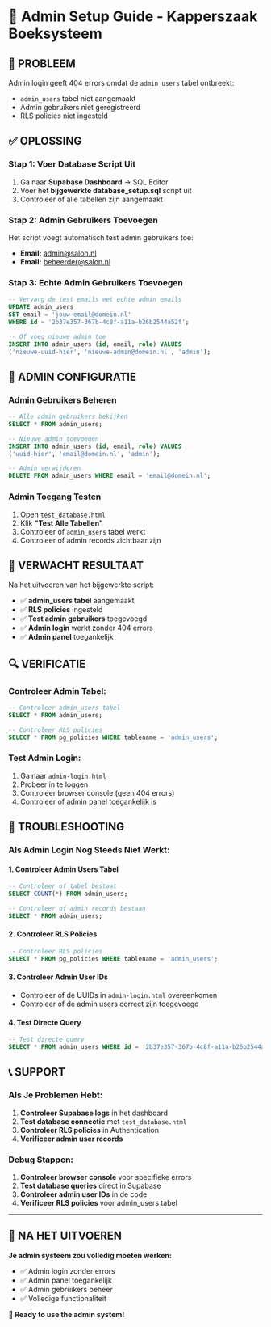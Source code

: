 # 🔐 Admin Setup Guide - Kapperszaak Boeksysteem

## 🚨 **PROBLEEM**
Admin login geeft 404 errors omdat de `admin_users` tabel ontbreekt:
- `admin_users` tabel niet aangemaakt
- Admin gebruikers niet geregistreerd
- RLS policies niet ingesteld

## ✅ **OPLOSSING**

### **Stap 1: Voer Database Script Uit**
1. Ga naar **Supabase Dashboard** → SQL Editor
2. Voer het **bijgewerkte database_setup.sql** script uit
3. Controleer of alle tabellen zijn aangemaakt

### **Stap 2: Admin Gebruikers Toevoegen**
Het script voegt automatisch test admin gebruikers toe:
- **Email:** admin@salon.nl
- **Email:** beheerder@salon.nl

### **Stap 3: Echte Admin Gebruikers Toevoegen**
```sql
-- Vervang de test emails met echte admin emails
UPDATE admin_users 
SET email = 'jouw-email@domein.nl' 
WHERE id = '2b37e357-367b-4c8f-a11a-b26b2544a52f';

-- Of voeg nieuwe admin toe
INSERT INTO admin_users (id, email, role) VALUES
('nieuwe-uuid-hier', 'nieuwe-admin@domein.nl', 'admin');
```

## 🔧 **ADMIN CONFIGURATIE**

### **Admin Gebruikers Beheren**
```sql
-- Alle admin gebruikers bekijken
SELECT * FROM admin_users;

-- Nieuwe admin toevoegen
INSERT INTO admin_users (id, email, role) VALUES
('uuid-hier', 'email@domein.nl', 'admin');

-- Admin verwijderen
DELETE FROM admin_users WHERE email = 'email@domein.nl';
```

### **Admin Toegang Testen**
1. Open `test_database.html`
2. Klik **"Test Alle Tabellen"**
3. Controleer of `admin_users` tabel werkt
4. Controleer of admin records zichtbaar zijn

## 🎯 **VERWACHT RESULTAAT**

Na het uitvoeren van het bijgewerkte script:
- ✅ **admin_users tabel** aangemaakt
- ✅ **RLS policies** ingesteld
- ✅ **Test admin gebruikers** toegevoegd
- ✅ **Admin login** werkt zonder 404 errors
- ✅ **Admin panel** toegankelijk

## 🔍 **VERIFICATIE**

### **Controleer Admin Tabel:**
```sql
-- Controleer admin_users tabel
SELECT * FROM admin_users;

-- Controleer RLS policies
SELECT * FROM pg_policies WHERE tablename = 'admin_users';
```

### **Test Admin Login:**
1. Ga naar `admin-login.html`
2. Probeer in te loggen
3. Controleer browser console (geen 404 errors)
4. Controleer of admin panel toegankelijk is

## 🚨 **TROUBLESHOOTING**

### **Als Admin Login Nog Steeds Niet Werkt:**

#### **1. Controleer Admin Users Tabel**
```sql
-- Controleer of tabel bestaat
SELECT COUNT(*) FROM admin_users;

-- Controleer of admin records bestaan
SELECT * FROM admin_users;
```

#### **2. Controleer RLS Policies**
```sql
-- Controleer RLS policies
SELECT * FROM pg_policies WHERE tablename = 'admin_users';
```

#### **3. Controleer Admin User IDs**
- Controleer of de UUIDs in `admin-login.html` overeenkomen
- Controleer of de admin users correct zijn toegevoegd

#### **4. Test Directe Query**
```sql
-- Test directe query
SELECT * FROM admin_users WHERE id = '2b37e357-367b-4c8f-a11a-b26b2544a52f';
```

## 📞 **SUPPORT**

### **Als Je Problemen Hebt:**
1. **Controleer Supabase logs** in het dashboard
2. **Test database connectie** met `test_database.html`
3. **Controleer RLS policies** in Authentication
4. **Verificeer admin user records**

### **Debug Stappen:**
1. **Controleer browser console** voor specifieke errors
2. **Test database queries** direct in Supabase
3. **Controleer admin user IDs** in de code
4. **Verificeer RLS policies** voor admin_users tabel

---

## 🎉 **NA HET UITVOEREN**

**Je admin systeem zou volledig moeten werken:**
- ✅ Admin login zonder errors
- ✅ Admin panel toegankelijk
- ✅ Admin gebruikers beheer
- ✅ Volledige functionaliteit

**🚀 Ready to use the admin system!**
